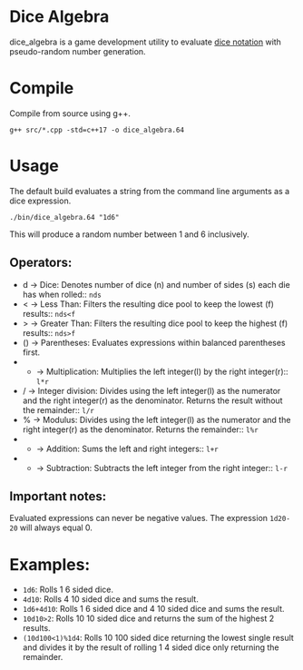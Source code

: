 # Dice Algebra


dice_algebra is a game development utility to evaluate [dice notation](https://en.wikipedia.org/wiki/Dice_notation) with pseudo-random number generation.



# Compile
Compile from source using g++.
```
g++ src/*.cpp -std=c++17 -o dice_algebra.64
```


# Usage
The default build evaluates a string from the command line arguments as a dice expression.
```
./bin/dice_algebra.64 "1d6"
```
This will produce a random number between 1 and 6 inclusively.


## Operators:
- d -> Dice: Denotes number of dice (n) and number of sides (s) each die has when rolled:: `nds`
- < -> Less Than: Filters the resulting dice pool to keep the lowest (f) results:: `nds<f`
- \> -> Greater Than: Filters the resulting dice pool to keep the highest (f) results:: `nds>f`
- () -> Parentheses: Evaluates expressions within balanced parentheses first.
- * -> Multiplication: Multiplies the left integer(l) by the right integer(r):: `l*r`
- / -> Integer division: Divides using the left integer(l) as the numerator and the right integer(r) as the denominator. Returns the result without the remainder:: `l/r`
- % -> Modulus: Divides using the left integer(l) as the numerator and the right integer(r) as the denominator. Returns the remainder:: `l%r`
- + -> Addition: Sums the left and right integers:: `l+r`
- - -> Subtraction: Subtracts the left integer from the right integer:: `l-r`


## Important notes:
Evaluated expressions can never be negative values. The expression `1d20-20` will always equal 0.



# Examples:

- `1d6`: Rolls 1 6 sided dice.
- `4d10`: Rolls 4 10 sided dice and sums the result.
- `1d6+4d10`: Rolls 1 6 sided dice and 4 10 sided dice and sums the result.
- `10d10>2`: Rolls 10 10 sided dice and returns the sum of the highest 2 results.
- `(10d100<1)%1d4`: Rolls 10 100 sided dice returning the lowest single result and divides it by the result of rolling 1 4 sided dice only returning the remainder.
